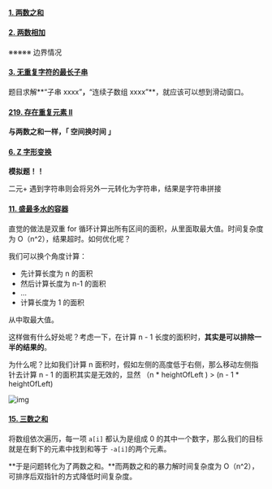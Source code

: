 #### [1. 两数之和](https://leetcode.cn/problems/two-sum/)

#### [2. 两数相加](https://leetcode.cn/problems/add-two-numbers/)                                          

※※※※※ 边界情况

#### [3. 无重复字符的最长子串](https://leetcode.cn/problems/longest-substring-without-repeating-characters/)

题目求解**“子串 xxxx”**，**“连续子数组 xxxx”**，就应该可以想到滑动窗口。

#### [219. 存在重复元素 II](https://leetcode.cn/problems/contains-duplicate-ii/)

**与两数之和一样，「 空间换时间 」**

#### [6. Z 字形变换](https://leetcode.cn/problems/zigzag-conversion/)

**模拟题！！** 

二元+ 遇到字符串则会将另外一元转化为字符串，结果是字符串拼接

#### [11. 盛最多水的容器](https://leetcode.cn/problems/container-with-most-water/)

直觉的做法是双重 for 循环计算出所有区间的面积，从里面取最大值。时间复杂度为 O（n^2），结果超时。如何优化呢？

我们可以换个角度计算：

- 先计算长度为 n 的面积
- 然后计算长度为 n-1 的面积
- ...
- 计算长度为 1 的面积

从中取最大值。

这样做有什么好处呢？考虑一下，在计算 n - 1 长度的面积时，**其实是可以排除一半的结果的**。

为什么呢？比如我们计算 n  面积时，假如左侧的高度低于右侧，那么移动左侧指针去计算 n - 1 的面积其实是无效的，显然 （n * heightOfLeft ) > (n - 1 * heightOfLeft)

![img](https://tva1.sinaimg.cn/large/007S8ZIlly1ghlu4xr7ovj30bm0gct9b.jpg)



#### [15. 三数之和](https://leetcode.cn/problems/3sum/)

将数组依次遍历，每一项 `a[i]` 都认为是组成 0 的其中一个数字，那么我们的目标就是在剩下的元素中找到和等于 `-a[i]`的两个元素。

**于是问题转化为了两数之和。**而两数之和的暴力解时间复杂度为 O（n^2），可排序后双指针的方式降低时间复杂度。
